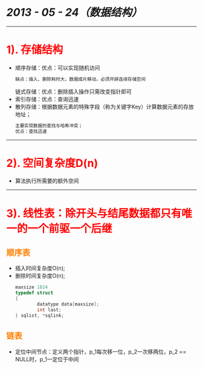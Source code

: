 # ___2013 - 05 - 24（数据结构）___
***

# <span style="color:#ff0000;">1). 存储结构
  - 顺序存储：优点：可以实现随机访问
    ```c
    缺点：插入、删除耗时大，数据成片移动，必须开辟连续存储空间
    ```
    链式存储：优点：删除插入操作只需改变指针即可
  - 索引存储：优点：查询迅速
  - 散列存储：根据数据元素的特殊字段（称为关键字Key）计算数据元素的存放地址；
    ```c
    主要实现数据的查找与哈希冲突；
    优点：查找迅速
    ```
***

# <span style="color:#ff0000;">2). 空间复杂度D(n)
  - 算法执行所需要的额外空间
***

# <span style="color:#ff0000;">3). 线性表：除开头与结尾数据都只有唯一的一个前驱一个后继
## <span style="color:#ff8000;">顺序表
  - 插入时间复杂度O(n); 
  - 删除时间复杂度O(n);
    ```c
    maxsize 1024
    typedef struct
    {
            datatype data[maxsize];
            int last;
    } sqlist, *sqlink;
    ```
## <span style="color:#ff8000;">链表
  - 定位中间节点：定义两个指针，p_1每次移一位，p_2一次移两位，p_2 == NULL时，p_1一定位于中间
